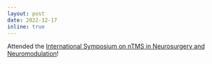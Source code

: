 ```yaml
---
layout: post
date: 2022-12-17
inline: true
---
```


Attended the [International Symposium on nTMS in Neurosurgery and Neuromodulation](https://www.brainsimulation.org/bsw/doc/download/10993)!